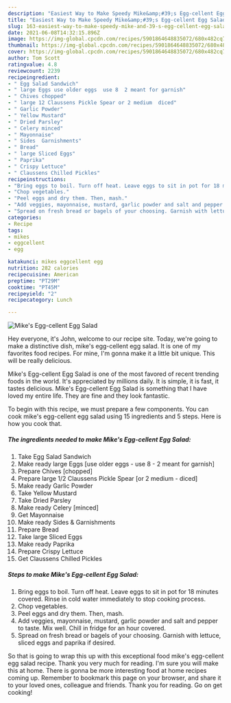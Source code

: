 ```yaml
---
description: "Easiest Way to Make Speedy Mike&amp;#39;s Egg-cellent Egg Salad"
title: "Easiest Way to Make Speedy Mike&amp;#39;s Egg-cellent Egg Salad"
slug: 163-easiest-way-to-make-speedy-mike-and-39-s-egg-cellent-egg-salad
date: 2021-06-08T14:32:15.896Z
image: https://img-global.cpcdn.com/recipes/5901864648835072/680x482cq70/mikes-egg-cellent-egg-salad-recipe-main-photo.jpg
thumbnail: https://img-global.cpcdn.com/recipes/5901864648835072/680x482cq70/mikes-egg-cellent-egg-salad-recipe-main-photo.jpg
cover: https://img-global.cpcdn.com/recipes/5901864648835072/680x482cq70/mikes-egg-cellent-egg-salad-recipe-main-photo.jpg
author: Tom Scott
ratingvalue: 4.8
reviewcount: 2239
recipeingredient:
- " Egg Salad Sandwich"
- " large Eggs use older eggs  use 8  2 meant for garnish"
- " Chives chopped"
- " large 12 Claussens Pickle Spear or 2 medium  diced"
- " Garlic Powder"
- " Yellow Mustard"
- " Dried Parsley"
- " Celery minced"
- " Mayonnaise"
- " Sides  Garnishments"
- " Bread"
- " large Sliced Eggs"
- " Paprika"
- " Crispy Lettuce"
- " Claussens Chilled Pickles"
recipeinstructions:
- "Bring eggs to boil. Turn off heat. Leave eggs to sit in pot for 18 minutes covered. Rinse in cold water immediately to stop cooking process."
- "Chop vegetables."
- "Peel eggs and dry them. Then, mash."
- "Add veggies, mayonnaise, mustard, garlic powder and salt and pepper to taste. Mix well. Chill in fridge for an hour covered."
- "Spread on fresh bread or bagels of your choosing. Garnish with lettuce, sliced eggs and paprika if desired."
categories:
- Recipe
tags:
- mikes
- eggcellent
- egg

katakunci: mikes eggcellent egg 
nutrition: 282 calories
recipecuisine: American
preptime: "PT29M"
cooktime: "PT45M"
recipeyield: "2"
recipecategory: Lunch

---
```



![Mike&#39;s Egg-cellent Egg Salad](https://img-global.cpcdn.com/recipes/5901864648835072/680x482cq70/mikes-egg-cellent-egg-salad-recipe-main-photo.jpg)

Hey everyone, it's John, welcome to our recipe site. Today, we're going to make a distinctive dish, mike&#39;s egg-cellent egg salad. It is one of my favorites food recipes. For mine, I'm gonna make it a little bit unique. This will be really delicious.

Mike&#39;s Egg-cellent Egg Salad is one of the most favored of recent trending foods in the world. It's appreciated by millions daily. It is simple, it is fast, it tastes delicious. Mike&#39;s Egg-cellent Egg Salad is something that I have loved my entire life. They are fine and they look fantastic.




To begin with this recipe, we must prepare a few components. You can cook mike&#39;s egg-cellent egg salad using 15 ingredients and 5 steps. Here is how you cook that.

<!--inarticleads1-->

##### The ingredients needed to make Mike&#39;s Egg-cellent Egg Salad:

1. Take  Egg Salad Sandwich
1. Make ready  large Eggs [use older eggs - use 8 - 2 meant for garnish]
1. Prepare  Chives [chopped]
1. Prepare  large 1/2 Claussens Pickle Spear [or 2 medium - diced]
1. Make ready  Garlic Powder
1. Take  Yellow Mustard
1. Take  Dried Parsley
1. Make ready  Celery [minced]
1. Get  Mayonnaise
1. Make ready  Sides &amp; Garnishments
1. Prepare  Bread
1. Take  large Sliced Eggs
1. Make ready  Paprika
1. Prepare  Crispy Lettuce
1. Get  Claussens Chilled Pickles




<!--inarticleads2-->

##### Steps to make Mike&#39;s Egg-cellent Egg Salad:

1. Bring eggs to boil. Turn off heat. Leave eggs to sit in pot for 18 minutes covered. Rinse in cold water immediately to stop cooking process.
1. Chop vegetables.
1. Peel eggs and dry them. Then, mash.
1. Add veggies, mayonnaise, mustard, garlic powder and salt and pepper to taste. Mix well. Chill in fridge for an hour covered.
1. Spread on fresh bread or bagels of your choosing. Garnish with lettuce, sliced eggs and paprika if desired.




So that is going to wrap this up with this exceptional food mike&#39;s egg-cellent egg salad recipe. Thank you very much for reading. I'm sure you will make this at home. There is gonna be more interesting food at home recipes coming up. Remember to bookmark this page on your browser, and share it to your loved ones, colleague and friends. Thank you for reading. Go on get cooking!
